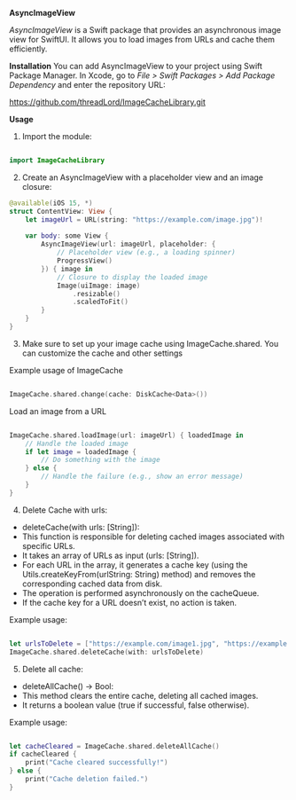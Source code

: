 **AsyncImageView**

*AsyncImageView* is a Swift package that provides an asynchronous image view for SwiftUI. It allows you to load images from URLs and cache them efficiently.


**Installation**
You can add AsyncImageView to your project using Swift Package Manager. In Xcode, go to *File > Swift Packages > Add Package Dependency* and enter the repository URL:

https://github.com/threadLord/ImageCacheLibrary.git


**Usage**

1. Import the module:

``` Swift

import ImageCacheLibrary

``` 


2. Create an AsyncImageView with a placeholder view and an image closure:

``` Swift
@available(iOS 15, *)
struct ContentView: View {
    let imageUrl = URL(string: "https://example.com/image.jpg")!
    
    var body: some View {
        AsyncImageView(url: imageUrl, placeholder: {
            // Placeholder view (e.g., a loading spinner)
            ProgressView()
        }) { image in
            // Closure to display the loaded image
            Image(uiImage: image)
                .resizable()
                .scaledToFit()
        }
    }
}
```


3. Make sure to set up your image cache using ImageCache.shared. You can customize the cache and other settings

 Example usage of ImageCache

``` Swift

ImageCache.shared.change(cache: DiskCache<Data>()) 

```

 Load an image from a URL

``` Swift

ImageCache.shared.loadImage(url: imageUrl) { loadedImage in
    // Handle the loaded image
    if let image = loadedImage {
        // Do something with the image
    } else {
        // Handle the failure (e.g., show an error message)
    }
}
```

4. Delete Cache with urls:
 - deleteCache(with urls: [String]):
 - This function is responsible for deleting cached images associated with specific URLs.
 - It takes an array of URLs as input (urls: [String]).
 - For each URL in the array, it generates a cache key (using the Utils.createKeyFrom(urlString: String) method) and removes the corresponding cached data from disk.
 - The operation is performed asynchronously on the cacheQueue.
 - If the cache key for a URL doesn’t exist, no action is taken.

Example usage:

``` Swift

let urlsToDelete = ["https://example.com/image1.jpg", "https://example.com/image2.jpg"]
ImageCache.shared.deleteCache(with: urlsToDelete)

```

5. Delete all cache:
 - deleteAllCache() -> Bool:
 - This method clears the entire cache, deleting all cached images.
 - It returns a boolean value (true if successful, false otherwise).


Example usage:

``` Swift

let cacheCleared = ImageCache.shared.deleteAllCache()
if cacheCleared {
    print("Cache cleared successfully!")
} else {
    print("Cache deletion failed.")
}

```
